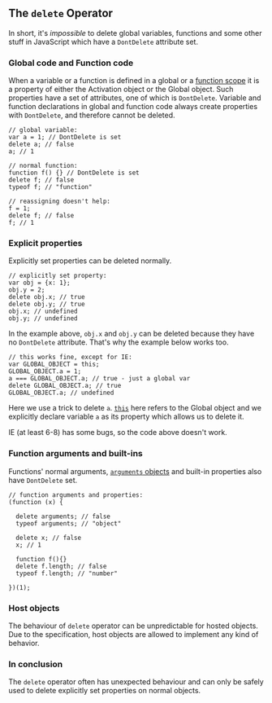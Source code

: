 ## The `delete` Operator

In short, it's *impossible* to delete global variables, functions and some other
stuff in JavaScript which have a `DontDelete` attribute set.

### Global code and Function code

When a variable or a function is defined in a global or a [function
scope](#function.scopes) it is a property of either the Activation object or
the Global object. Such properties have a set of attributes, one of which is
`DontDelete`. Variable and function declarations in global and function code
always create properties with `DontDelete`, and therefore cannot be deleted.

    // global variable:
    var a = 1; // DontDelete is set
    delete a; // false
    a; // 1

    // normal function:
    function f() {} // DontDelete is set
    delete f; // false
    typeof f; // "function"

    // reassigning doesn't help:
    f = 1;
    delete f; // false
    f; // 1

### Explicit properties

Explicitly set properties can be deleted normally.

    // explicitly set property:
    var obj = {x: 1};
    obj.y = 2;
    delete obj.x; // true
    delete obj.y; // true
    obj.x; // undefined
    obj.y; // undefined

In the example above, `obj.x` and `obj.y` can be deleted because they have no 
`DontDelete` attribute. That's why the example below works too.

    // this works fine, except for IE:
    var GLOBAL_OBJECT = this;
    GLOBAL_OBJECT.a = 1;
    a === GLOBAL_OBJECT.a; // true - just a global var
    delete GLOBAL_OBJECT.a; // true
    GLOBAL_OBJECT.a; // undefined

Here we use a trick to delete `a`. [`this`](#function.this) here refers 
to the Global object and we explicitly declare variable `a` as its property 
which allows us to delete it.

IE (at least 6-8) has some bugs, so the code above doesn't work.

### Function arguments and built-ins

Functions' normal arguments, [`arguments` objects](#function.arguments) 
and built-in properties also have `DontDelete` set.

    // function arguments and properties:
    (function (x) {
    
      delete arguments; // false
      typeof arguments; // "object"
      
      delete x; // false
      x; // 1
      
      function f(){}
      delete f.length; // false
      typeof f.length; // "number"
      
    })(1);

### Host objects
    
The behaviour of `delete` operator can be unpredictable for hosted objects. Due
to the specification, host objects are allowed to implement any kind of behavior. 

### In conclusion

The `delete` operator often has unexpected behaviour and can only be safely
used to delete explicitly set properties on normal objects.
